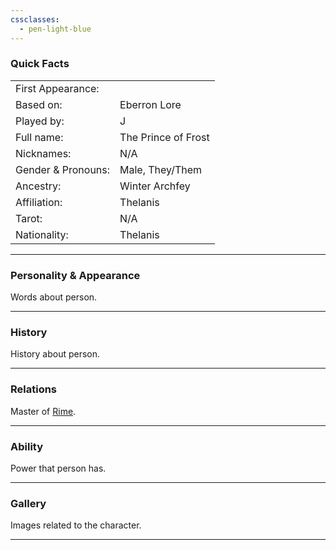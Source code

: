 ```yaml
---
cssclasses:
  - pen-light-blue
---
```

### Quick Facts

|                    |                     |
| ------------------ | ------------------- |
| First Appearance:  |                     |
| Based on:          | Eberron Lore        |
| Played by:         | J                   |
| Full name:         | The Prince of Frost |
| Nicknames:         | N/A                 |
| Gender & Pronouns: | Male, They/Them     |
| Ancestry:          | Winter Archfey      |
| Affiliation:       | Thelanis            |
| Tarot:             | N/A                 |
| Nationality:       | Thelanis            |
***
### Personality & Appearance
Words about person.

***
### History
History about person.

***
### Relations
Master of [Rime](Rime.md).

***
### Ability
Power that person has.

***
### Gallery
Images related to the character.

***

